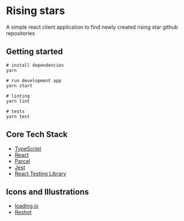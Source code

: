 # Rising stars

A simple react client application to find newly created rising star github repositories 

## Getting started
```console
# install dependencies
yarn

# run development app
yarn start

# linting
yarn lint

# tests
yarn test
```

## Core Tech Stack

- [TypeScript](https://www.typescriptlang.org/)
- [React](https://reactjs.org/)
- [Parcel](https://parceljs.org/)
- [Jest](https://jestjs.io/)
- [React Testing Library](https://testing-library.com/docs/react-testing-library/intro/)


## Icons and Illustrations

- [loading.io](https://loading.io/css/)
- [Reshot](https://www.reshot.com/)
